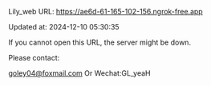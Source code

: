 Lily_web URL: https://ae6d-61-165-102-156.ngrok-free.app

Updated at: 2024-12-10 05:30:35

If you cannot open this URL, the server might be down.

Please contact: 

goley04@foxmail.com Or Wechat:GL_yeaH